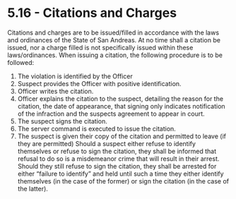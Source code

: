 # 5.16 - Citations and Charges

Citations and charges are to be issued/filled in accordance with the laws and ordinances of the State of San Andreas. At no time shall a citation be issued, nor a charge filled is not specifically issued within these laws/ordinances. When issuing a citation, the following procedure is to be followed:

1. The violation is identified by the Officer
2. Suspect provides the Officer with positive identification.
3. Officer writes the citation.
4. Officer explains the citation to the suspect, detailing the reason for the citation, the date of appearance, that signing only indicates notification of the infraction and the suspects agreement to appear in court.
5. The suspect signs the citation.
6. The server command is executed to issue the citation.
7. The suspect is given their copy of the citation and permitted to leave (if they are permitted) Should a suspect either refuse to identify themselves or refuse to sign the citation, they shall be informed that refusal to do so is a misdemeanor crime that will result in their arrest. Should they still refuse to sign the citation, they shall be arrested for either “failure to identify” and held until such a time they either identify themselves (in the case of the former) or sign the citation (in the case of the latter).
